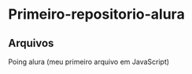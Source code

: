 # Primeiro-repositorio-alura
## Arquivos            
Poing alura (meu primeiro arquivo em JavaScript)

